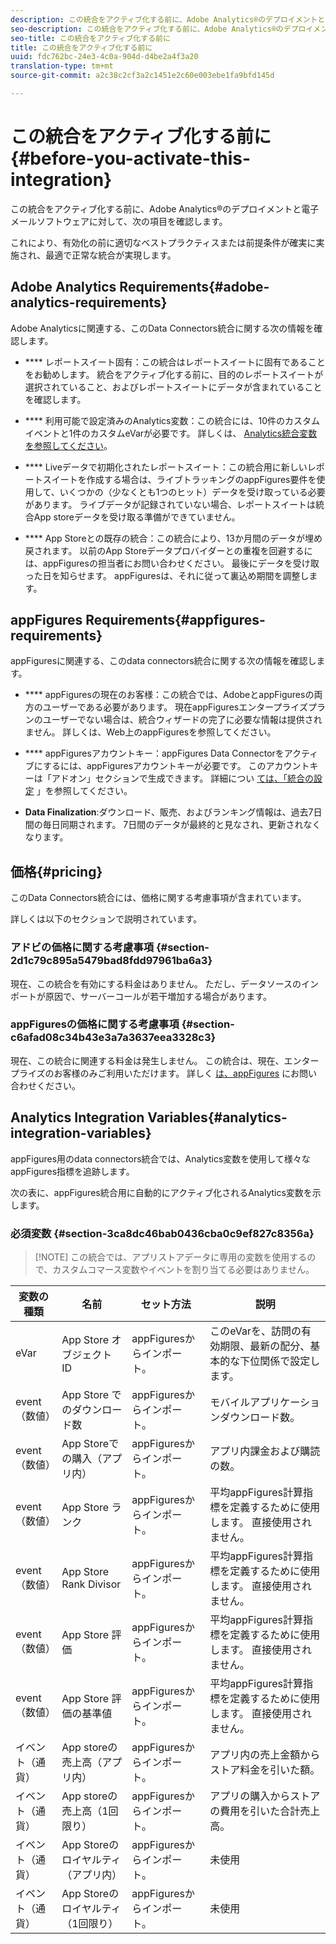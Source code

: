 ```yaml
---
description: この統合をアクティブ化する前に、Adobe Analytics®のデプロイメントと電子メールソフトウェアに対して、次の項目を確認します。
seo-description: この統合をアクティブ化する前に、Adobe Analytics®のデプロイメントと電子メールソフトウェアに対して、次の項目を確認します。
seo-title: この統合をアクティブ化する前に
title: この統合をアクティブ化する前に
uuid: fdc762bc-24e3-4c0a-904d-d4be2a4f3a20
translation-type: tm+mt
source-git-commit: a2c38c2cf3a2c1451e2c60e003ebe1fa9bfd145d

---
```



# この統合をアクティブ化する前に {#before-you-activate-this-integration}

この統合をアクティブ化する前に、Adobe Analytics®のデプロイメントと電子メールソフトウェアに対して、次の項目を確認します。

これにより、有効化の前に適切なベストプラクティスまたは前提条件が確実に実施され、最適で正常な統合が実現します。

## Adobe Analytics Requirements{#adobe-analytics-requirements}

Adobe Analyticsに関連する、このData Connectors統合に関する次の情報を確認します。

* **** レポートスイート固有：この統合はレポートスイートに固有であることをお勧めします。 統合をアクティブ化する前に、目的のレポートスイートが選択されていること、およびレポートスイートにデータが含まれていることを確認します。
* **** 利用可能で設定済みのAnalytics変数：この統合には、10件のカスタムイベントと1件のカスタムeVarが必要です。 詳しくは、 [Analytics統合変数を参照してください](appfigures-before-activation.md#analytics-integration-variables)。

* **** Liveデータで初期化されたレポートスイート：この統合用に新しいレポートスイートを作成する場合は、ライブトラッキングのappFigures要件を使用して、いくつかの（少なくとも1つのヒット）データを受け取っている必要があります。 ライブデータが記録されていない場合、レポートスイートは統合App storeデータを受け取る準備ができていません。

* **** App Storeとの既存の統合：この統合により、13か月間のデータが埋め戻されます。 以前のApp Storeデータプロバイダーとの重複を回避するには、appFiguresの担当者にお問い合わせください。 最後にデータを受け取った日を知らせます。 appFiguresは、それに従って裏込め期間を調整します。

## appFigures Requirements{#appfigures-requirements}

appFiguresに関連する、このdata connectors統合に関する次の情報を確認します。

* **** appFiguresの現在のお客様：この統合では、AdobeとappFiguresの両方のユーザーである必要があります。 現在appFiguresエンタープライズプランのユーザーでない場合は、統合ウィザードの完了に必要な情報は提供されません。 詳しくは、Web上のappFiguresを参照してください。
* **** appFiguresアカウントキー：appFigures Data Connectorをアクティブにするには、appFiguresアカウントキーが必要です。 このアカウントキーは「アドオン」セクションで生成できます。 詳細につい [ては、「統合の設定](../appfigures-overview/t-appfigures-integration.md) 」を参照してください。

* **Data Finalization**:ダウンロード、販売、およびランキング情報は、過去7日間の毎日同期されます。 7日間のデータが最終的と見なされ、更新されなくなります。

## 価格{#pricing}

このData Connectors統合には、価格に関する考慮事項が含まれています。

詳しくは以下のセクションで説明されています。

### アドビの価格に関する考慮事項 {#section-2d1c79c895a5479bad8fdd97961ba6a3}

現在、この統合を有効にする料金はありません。 ただし、データソースのインポートが原因で、サーバーコールが若干増加する場合があります。

### appFiguresの価格に関する考慮事項 {#section-c6afad08c34b43e3a7a3637eea3328c3}

現在、この統合に関連する料金は発生しません。 この統合は、現在、エンタープライズのお客様のみご利用いただけます。 詳しく [は、appFigures](https://appfigures.com/support/contact) にお問い合わせください。

## Analytics Integration Variables{#analytics-integration-variables}

appFigures用のdata connectors統合では、Analytics変数を使用して様々なappFigures指標を追跡します。

次の表に、appFigures統合用に自動的にアクティブ化されるAnalytics変数を示します。

### 必須変数 {#section-3ca8dc46bab0436cba0c9ef827c8356a}

> [!NOTE] この統合では、アプリストアデータに専用の変数を使用するので、カスタムコマース変数やイベントを割り当てる必要はありません。

| 変数の種類 | 名前 | セット方法 | 説明 |
|---|---|---|---|
| eVar | App Store オブジェクト ID | appFiguresからインポート。 | このeVarを、訪問の有効期限、最新の配分、基本的な下位関係で設定します。 |
| event（数値） | App Store でのダウンロード数 | appFiguresからインポート。 | モバイルアプリケーションダウンロード数。 |
| event（数値） | App Storeでの購入（アプリ内） | appFiguresからインポート。 | アプリ内課金および購読の数。 |
| event（数値） | App Store ランク | appFiguresからインポート。 | 平均appFigures計算指標を定義するために使用します。 直接使用されません。 |
| event（数値） | App Store Rank Divisor | appFiguresからインポート。 | 平均appFigures計算指標を定義するために使用します。 直接使用されません。 |
| event（数値） | App Store 評価 | appFiguresからインポート。 | 平均appFigures計算指標を定義するために使用します。 直接使用されません。 |
| event（数値） | App Store 評価の基準値 | appFiguresからインポート。 | 平均appFigures計算指標を定義するために使用します。 直接使用されません。 |
| イベント（通貨） | App storeの売上高（アプリ内） | appFiguresからインポート。 | アプリ内の売上金額からストア料金を引いた額。 |
| イベント（通貨） | App storeの売上高（1回限り） | appFiguresからインポート。 | アプリの購入からストアの費用を引いた合計売上高。 |
| イベント（通貨） | App Storeのロイヤルティ（アプリ内） | appFiguresからインポート。 | 未使用 |
| イベント（通貨） | App Storeのロイヤルティ（1回限り） | appFiguresからインポート。 | 未使用 |
